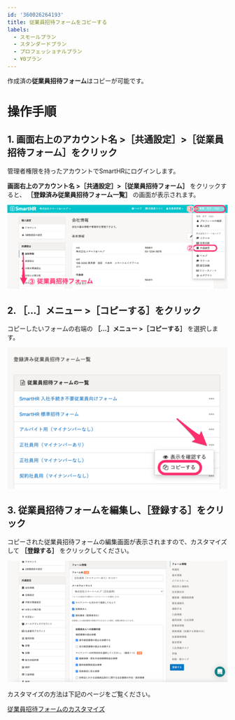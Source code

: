 ```yaml
---
id: '360026264193'
title: 従業員招待フォームをコピーする
labels:
  - スモールプラン
  - スタンダードプラン
  - プロフェッショナルプラン
  - ¥0プラン
---
```

作成済の**従業員招待フォーム**はコピーが可能です。

# 操作手順

## 1\. 画面右上のアカウント名 >［共通設定］>［従業員招待フォーム］をクリック

管理者権限を持ったアカウントでSmartHRにログインします。

 **画面右上のアカウント名 >［共通設定］>［従業員招待フォーム］** をクリックすると、 **［登録済み従業員招待フォーム一覧］** の画面が表示されます。

![](./__________2022-01-21_15_08_30.png)

## 2\. ［...］メニュー >［コピーする］をクリック

コピーしたいフォームの右端の **［…］メニュー >［コピーする］** を選択します。

![](./__________2022-01-21_15_11_31.png)

## 3\. 従業員招待フォームを編集し、［登録する］をクリック

コピーされた従業員招待フォームの編集画面が表示されますので、カスタマイズして **［登録する］** をクリックしてください。

![](./__________2022-01-21_15_14_45.png)

カスタマイズの方法は下記のページをご覧ください。

[従業員招待フォームのカスタマイズ](https://knowledge.smarthr.jp/hc/ja/articles/360026265233)

